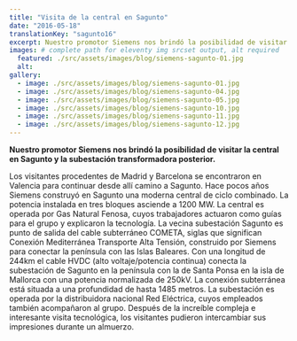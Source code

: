 ```yaml
---
title: "Visita de la central en Sagunto"
date: "2016-05-18"
translationKey: "sagunto16"
excerpt: Nuestro promotor Siemens nos brindó la posibilidad de visitar la central en Sagunto y la subestación transformadora posterior.
images: # complete path for eleventy img srcset output, alt required
  featured: ./src/assets/images/blog/siemens-sagunto-01.jpg
  alt:
gallery:
  - image: ./src/assets/images/blog/siemens-sagunto-01.jpg
  - image: ./src/assets/images/blog/siemens-sagunto-04.jpg
  - image: ./src/assets/images/blog/siemens-sagunto-05.jpg
  - image: ./src/assets/images/blog/siemens-sagunto-10.jpg
  - image: ./src/assets/images/blog/siemens-sagunto-11.jpg
  - image: ./src/assets/images/blog/siemens-sagunto-12.jpg
---
```


**Nuestro promotor Siemens nos brindó la posibilidad de visitar la central en Sagunto y la subestación transformadora posterior.**

Los visitantes procedentes de Madrid y Barcelona se encontraron en Valencia para continuar desde allí camino a Sagunto. Hace pocos años Siemens construyó en Sagunto una moderna central de ciclo combinado. La potencia instalada en tres bloques asciende a 1200 MW. La central es operada por Gas Natural Fenosa, cuyos trabajadores actuaron como guías para el grupo y explicaron la tecnología. La vecina subestación Sagunto es punto de salida del cable subterráneo COMETA, siglas que significan Conexión Mediterránea Transporte Alta Tensión, construido por Siemens para conectar la península con las Islas Baleares. Con una longitud de 244km el cable HVDC (alto voltaje/potencia continua) conecta la subestación de Sagunto en la península con la de Santa Ponsa en la isla de Mallorca con una potencia normalizada de 250kV. La conexión subterránea está situada a una profundidad de hasta 1485 metros. La subestación es operada por la distribuidora nacional Red Eléctrica, cuyos empleados también acompañaron al grupo. Después de la increíble compleja e interesante visita tecnológica, los visitantes pudieron intercambiar sus impresiones durante un almuerzo.
